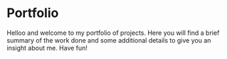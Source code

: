 # Portfolio
Helloo and welcome to my portfolio of projects. Here you will find a brief summary of the work done and some additional details to give you an insight about me. 
Have fun!
